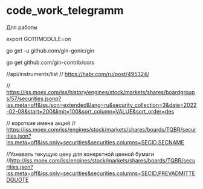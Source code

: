 # code_work_telegramm
Для работы

export GO111MODULE=on

go get -u github.com/gin-gonic/gin

go get github.com/gin-contrib/cors


  //api/instruments/list
// https://habr.com/ru/post/495324/

// https://iss.moex.com/iss/history/engines/stock/markets/shares/boardgroups/57/securities.jsonp?iss.meta=off&iss.json=extended&lang=ru&security_collection=3&date=2022-02-08&start=200&limit=100&sort_column=VALUE&sort_order=des

 // короткие имена акций
// https://iss.moex.com/iss/engines/stock/markets/shares/boards/TQBR/securities.json?iss.meta=off&iss.only=securities&securities.columns=SECID,SECNAME

//Узнавать текущую цену для конкретной ценной бумаги
//http://iss.moex.com/iss/engines/stock/markets/shares/boards/TQBR/securities.json?iss.meta=off&iss.only=securities&securities.columns=SECID,PREVADMITTEDQUOTE
 